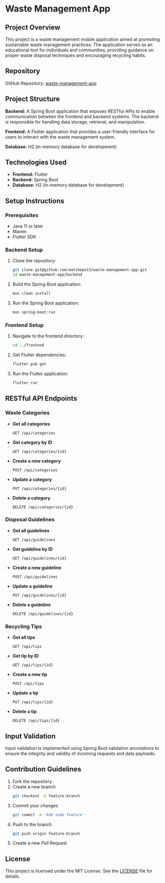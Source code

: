 # Waste Management App

## Project Overview
This project is a waste management mobile application aimed at promoting sustainable waste management practices. The application serves as an educational tool for individuals and communities, providing guidance on proper waste disposal techniques and encouraging recycling habits.

## Repository
GitHub Repository: [waste-management-app](https:/@github.com:matshepo13/wasteapp.git)

## Project Structure

**Backend:** A Spring Boot application that exposes RESTful APIs to enable communication between the frontend and backend systems. The backend is responsible for handling data storage, retrieval, and manipulation.

**Frontend:** A Flutter application that provides a user-friendly interface for users to interact with the waste management system.

**Database:** H2 (in-memory database for development)

## Technologies Used
- **Frontend:** Flutter
- **Backend:** Spring Boot
- **Database:** H2 (in-memory database for development)

## Setup Instructions

### Prerequisites
- Java 11 or later
- Maven
- Flutter SDK

### Backend Setup
1. Clone the repository:
    ```bash
    git clone git@github.com:matshepo13/waste-management-app.git
    cd waste-management-app/backend
    ```
2. Build the Spring Boot application:
    ```bash
    mvn clean install
    ```
3. Run the Spring Boot application:
    ```bash
    mvn spring-boot:run
    ```

### Frontend Setup
1. Navigate to the frontend directory:
    ```bash
    cd ../frontend
    ```
2. Get Flutter dependencies:
    ```bash
    flutter pub get
    ```
3. Run the Flutter application:
    ```bash
    flutter run
    ```

## RESTful API Endpoints

### Waste Categories
- **Get all categories**
    ```http
    GET /api/categories
    ```
- **Get category by ID**
    ```http
    GET /api/categories/{id}
    ```
- **Create a new category**
    ```http
    POST /api/categories
    ```
- **Update a category**
    ```http
    PUT /api/categories/{id}
    ```
- **Delete a category**
    ```http
    DELETE /api/categories/{id}
    ```

### Disposal Guidelines
- **Get all guidelines**
    ```http
    GET /api/guidelines
    ```
- **Get guideline by ID**
    ```http
    GET /api/guidelines/{id}
    ```
- **Create a new guideline**
    ```http
    POST /api/guidelines
    ```
- **Update a guideline**
    ```http
    PUT /api/guidelines/{id}
    ```
- **Delete a guideline**
    ```http
    DELETE /api/guidelines/{id}
    ```

### Recycling Tips
- **Get all tips**
    ```http
    GET /api/tips
    ```
- **Get tip by ID**
    ```http
    GET /api/tips/{id}
    ```
- **Create a new tip**
    ```http
    POST /api/tips
    ```
- **Update a tip**
    ```http
    PUT /api/tips/{id}
    ```
- **Delete a tip**
    ```http
    DELETE /api/tips/{id}
    ```

## Input Validation
Input validation is implemented using Spring Boot validation annotations to ensure the integrity and validity of incoming requests and data payloads.

## Contribution Guidelines
1. Fork the repository
2. Create a new branch
    ```bash
    git checkout -b feature-branch
    ```
3. Commit your changes
    ```bash
    git commit -m 'Add some feature'
    ```
4. Push to the branch
    ```bash
    git push origin feature-branch
    ```
5. Create a new Pull Request

## License
This project is licensed under the MIT License. See the [LICENSE](LICENSE) file for details.